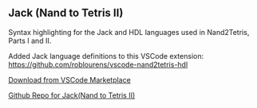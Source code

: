 ## Jack (Nand to Tetris II)

Syntax highlighting for the Jack and HDL languages used in Nand2Tetris, Parts I and II.

Added Jack language definitions to this VSCode extension:
https://github.com/roblourens/vscode-nand2tetris-hdl

[Download from VSCode Marketplace](https://marketplace.visualstudio.com/items?itemName=julielollis.vscode-jack-hdl-nand2tetri)

[Github Repo for Jack(Nand to Tetris II)](https://github.com/jlollis/vscode-jack-hdl-nand2tetris)